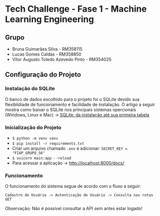 # Tech Challenge - Fase 1 - Machine Learning Engineering

## Grupo

- Bruna Guimarães Silva - RM358115
- Lucas Gomes Caldas - RM358850
- Vitor Augusto Toledo Azevedo Pinto - RM354025

## Configuração do Projeto

### Instalação do SQLite

O banco de dados escolhido para o projeto foi o SQLite devido sua flexibildiade de funcionamento e facilidade de instalação. O artigo a seguir mostra como baixar o SQLite nos principais sistemas opercionais (Windows, Linux e Mac) -> [SQLite: da instalação até sua primeira tabela](https://www.alura.com.br/artigos/sqlite-da-instalacao-ate-primeira-tabela?utm_term=&utm_campaign=%5BSearch%5D+%5BPerformance%5D+-+Dynamic+Search+Ads+-+Artigos+e+Conte%C3%BAdos&utm_source=adwords&utm_medium=ppc&hsa_acc=7964138385&hsa_cam=11384329873&hsa_grp=164240702375&hsa_ad=703829337057&hsa_src=g&hsa_tgt=aud-2200131122553:dsa-2276348409543&hsa_kw=&hsa_mt=&hsa_net=adwords&hsa_ver=3&gad_source=1&gclid=Cj0KCQiA_qG5BhDTARIsAA0UHSIUB23PS0VQLrHD_0VJfdPYY-16M5EIIJSwgDHwJhnnlNPRxxySEHMaAs77EALw_wcB)

### Inicialização do Projeto

- ```$ python -m venv venv```
- ```$ pip install -r requirements.txt```
- Criar um arquivo chamado ```.env``` e adicionar: ```SECRET_KEY = "FIAP_GRUPO_56"```
- ```$ uvicorn main:app --reload```
- Para acessar a aplicação -> [http://localhost:8000/docs/](http://localhost:8000/docs/)

### Funcionamento

O funcionamento do sistema segue de acordo com o fluxo a seguir:

```Cadastro de Usuário -> Autenticação de Usuário -> Consulta nas rotas GET```

Observação: Não é possível consultar a API sem antes estar logado!

